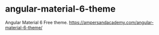# angular-material-6-theme
Angular Material 6 Free theme. https://ampersandacademy.com/angular-material-6-theme/
